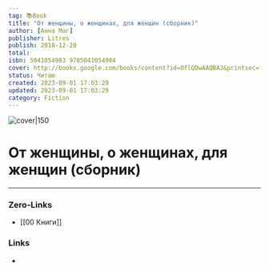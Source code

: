 ```yaml
---
tag: 📚Book
title: "От женщины, о женщинах, для женщин (сборник)"
author: [Анна Маг]
publisher: Litres
publish: 2018-12-20
total: 
isbn: 5041054983 9785041054984
cover: http://books.google.com/books/content?id=OflQDwAAQBAJ&printsec=frontcover&img=1&zoom=1&edge=curl&source=gbs_api
status: Читаю
created: 2023-09-01 17:03:29
updated: 2023-09-01 17:03:29
category: Fiction
---
```


![cover|150](http://books.google.com/books/content?id=OflQDwAAQBAJ&printsec=frontcover&img=1&zoom=1&edge=curl&source=gbs_api)

# От женщины, о женщинах, для женщин (сборник)

___
### Zero-Links
- [[00 Книги]]

### Links
-